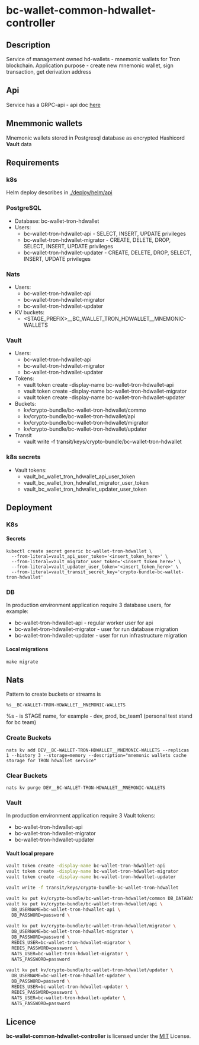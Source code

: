# bc-wallet-common-hdwallet-controller

## Description

Service of management owned hd-wallets - mnemonic wallets for Tron blockchain. 
Application purpose - create new mnemonic wallet, sign transaction, get derivation address

## Api

Service has a GRPC-api - api doc [here](docs/api/hdwallet_proto.md)

## Mnemmonic wallets

Mnemonic wallets stored in Postgresql database as encrypted Hashicord **Vault** data

## Requirements

### k8s
Helm deploy describes in [./deploy/helm/api](./deploy/helm/api)

### PostgreSQL
* Database: bc-wallet-tron-hdwallet
* Users:
  * bc-wallet-tron-hdwallet-api - SELECT, INSERT, UPDATE privileges
  * bc-wallet-tron-hdwallet-migrator - CREATE, DELETE, DROP, SELECT, INSERT, UPDATE privileges
  * bc-wallet-tron-hdwallet-updater - CREATE, DELETE, DROP, SELECT, INSERT, UPDATE privileges

### Nats
* Users:
  * bc-wallet-tron-hdwallet-api
  * bc-wallet-tron-hdwallet-migrator
  * bc-wallet-tron-hdwallet-updater
* KV buckets:
  * <STAGE_PREFIX>__BC_WALLET_TRON_HDWALLET__MNEMONIC-WALLETS

### Vault
* Users:
  * bc-wallet-tron-hdwallet-api
  * bc-wallet-tron-hdwallet-migrator
  * bc-wallet-tron-hdwallet-updater
* Tokens:
  * vault token create -display-name bc-wallet-tron-hdwallet-api
  * vault token create -display-name bc-wallet-tron-hdwallet-migrator
  * vault token create -display-name bc-wallet-tron-hdwallet-updater
* Buckets:
    * kv/crypto-bundle/bc-wallet-tron-hdwallet/commo
    * kv/crypto-bundle/bc-wallet-tron-hdwallet/api
    * kv/crypto-bundle/bc-wallet-tron-hdwallet/migrator
    * kv/crypto-bundle/bc-wallet-tron-hdwallet/updater
* Transit
  * vault write -f transit/keys/crypto-bundle/bc-wallet-tron-hdwallet

### k8s secrets
* Vault tokens:
    * vault_bc_wallet_tron_hdwallet_api_user_token
    * vault_bc_wallet_tron_hdwallet_migrator_user_token
    * vault_bc_wallet_tron_hdwallet_updater_user_token

## Deployment

### K8s

#### Secrets

```
kubectl create secret generic bc-wallet-tron-hdwallet \
  --from-literal=vault_api_user_token='<insert_token_here>' \
  --from-literal=vault_migrator_user_token='<insert_token_here>' \
  --from-literal=vault_updater_user_token='<insert_token_here>' \
  --from-literal=vault_transit_secret_key='crypto-bundle-bc-wallet-tron-hdwallet'
```

### DB

In production environment application require 3 database users, for example:
* bc-wallet-tron-hdwallet-api - regular worker user for api
* bc-wallet-tron-hdwallet-migrator - user for run database migration
* bc-wallet-tron-hdwallet-updater - user for run infrastructure migration

#### Local migrations

```
make migrate
```

## Nats

Pattern to create buckets or streams is
```
%s__BC-WALLET-TRON-HDWALLET__MNEMONIC-WALLETS 
```
%s - is STAGE name, for example - dev, prod, bc_team1 (personal test stand for bc team)

### Create Buckets

```
nats kv add DEV__BC-WALLET-TRON-HDWALLET__MNEMONIC-WALLETS --replicas 1 --history 3 --storage=memory --description="mnemonic wallets cache storage for TRON hdwallet service"
```
### Clear Buckets
```
nats kv purge DEV__BC-WALLET-TRON-HDWALLET__MNEMONIC-WALLETS
```

### Vault

In production environment application require 3 Vault tokens:
* bc-wallet-tron-hdwallet-api 
* bc-wallet-tron-hdwallet-migrator
* bc-wallet-tron-hdwallet-updater

#### Vault local prepare
```bash
vault token create -display-name bc-wallet-tron-hdwallet-api
vault token create -display-name bc-wallet-tron-hdwallet-migrator
vault token create -display-name bc-wallet-tron-hdwallet-updater

vault write -f transit/keys/crypto-bundle-bc-wallet-tron-hdwallet

vault kv put kv/crypto-bundle/bc-wallet-tron-hdwallet/common DB_DATABASE=bc-wallet-tron-hdwallet
vault kv put kv/crypto-bundle/bc-wallet-tron-hdwallet/api \
  DB_USERNAME=bc-wallet-tron-hdwallet-api \
  DB_PASSWORD=password \
  
vault kv put kv/crypto-bundle/bc-wallet-tron-hdwallet/migrator \
  DB_USERNAME=bc-wallet-tron-hdwallet-migrator \
  DB_PASSWORD=password \
  REDIS_USER=bc-wallet-tron-hdwallet-migrator \
  REDIS_PASSWORD=password \
  NATS_USER=bc-wallet-tron-hdwallet-migrator \
  NATS_PASSWORD=password
  
vault kv put kv/crypto-bundle/bc-wallet-tron-hdwallet/updater \
  DB_USERNAME=bc-wallet-tron-hdwallet-updater \
  DB_PASSWORD=password \
  REDIS_USER=bc-wallet-tron-hdwallet-updater \
  REDIS_PASSWORD=password \
  NATS_USER=bc-wallet-tron-hdwallet-updater \
  NATS_PASSWORD=password
```

## Licence

**bc-wallet-common-hdwallet-controller** is licensed under the [MIT](./LICENSE) License.